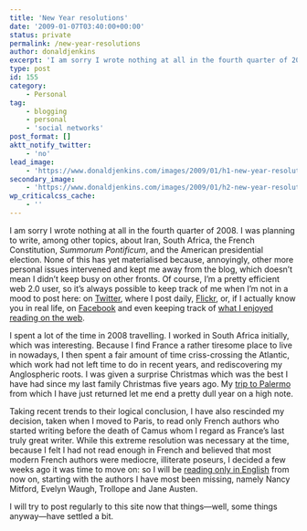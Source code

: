 ```yaml
---
title: 'New Year resolutions'
date: '2009-01-07T03:40:00+00:00'
status: private
permalink: /new-year-resolutions
author: donaldjenkins
excerpt: 'I am sorry I wrote nothing at all in the fourth quarter of 2008. I was planning to write about Iran, South Africa, the French Constitution and the American presidential election. Other more personal issues intervened and kept me away from the blog, which doesn’t mean I didn’t keep busy on other fronts. Of course, it’s always possible to keep track of me on Twitter or, if I actually know you in real life, on Facebook. I spent a lot of the time in 2008 travelling. I worked in South Africa initially, which was interesting. I then spent a fair amount of time criss-crossing the Atlantic, which work had not left time to do in recent years, and rediscovering my Anglospheric roots. I will try to post regularly to this site now that things (some things anyway) have settled a bit.'
type: post
id: 155
category:
    - Personal
tag:
    - blogging
    - personal
    - 'social networks'
post_format: []
aktt_notify_twitter:
    - 'no'
lead_image:
    - 'https://www.donaldjenkins.com/images/2009/01/h1-new-year-resolution.jpg'
secondary_image:
    - 'https://www.donaldjenkins.com/images/2009/01/h2-new-year-resolution.jpg'
wp_criticalcss_cache:
    - ''
---
```

 I am sorry I wrote nothing at all in the fourth quarter of 2008. I was planning to write, among other topics, about Iran, South Africa, the French Constitution, *Summorum Pontificum*, and the American presidential election. None of this has yet materialised because, annoyingly, other more personal issues intervened and kept me away from the blog, which doesn’t mean I didn’t keep busy on other fronts. Of course, I’m a pretty efficient web 2.0 user, so it’s always possible to keep track of me when I’m not in a mood to post here: on [Twitter](http://twitter.com/donaldjenkins), where I post daily, [Flickr](http://www.flickr.com/photos/astorg/), or, if I actually know you in real life, on [Facebook](http://www.facebook.com/profile.php?id=706186626&ref=profile) and even keeping track of [what I enjoyed reading on the web](http://www.google.com/reader/shared/08163851508448927619).

I spent a lot of the time in 2008 travelling. I worked in South Africa initially, which was interesting. Because I find France a rather tiresome place to live in nowadays, I then spent a fair amount of time criss-crossing the Atlantic, which work had not left time to do in recent years, and rediscovering my Anglospheric roots. I was given a surprise Christmas which was the best I have had since my last family Christmas five years ago. My [trip to Palermo](http://www.flickr.com/photos/astorg/sets/72157611827706345/) from which I have just returned let me end a pretty dull year on a high note.

Taking recent trends to their logical conclusion, I have also rescinded my decision, taken when I moved to Paris, to read only French authors who started writing before the death of Camus whom I regard as France’s last truly great writer. While this extreme resolution was necessary at the time, because I felt I had not read enough in French and believed that most modern French authors were mediocre, illiterate poseurs, I decided a few weeks ago it was time to move on: so I will be [reading only in English](http://www.goodreads.com/user/show/1461994) from now on, starting with the authors I have most been missing, namely Nancy Mitford, Evelyn Waugh, Trollope and Jane Austen.

I will try to post regularly to this site now that things—well, some things anyway—have settled a bit.